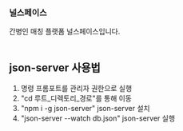 ### 널스페이스 ##
간병인 매칭 플랫폼 널스페이스입니다.
<br/> <br/>

## json-server 사용법 ##
1. 명령 프롬포트를 관리자 권한으로 실행 <br/>
2. "cd 루트_디렉토리_경로"를 통해 이동 <br/>
3. "npm i -g json-server" json-server 설치 <br/>
4. "json-server --watch db.json" json-server  실행 
<br/> <br/>